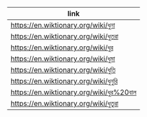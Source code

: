 |link|
|----|
|https://en.wiktionary.org/wiki/ধুনা|
|https://en.wiktionary.org/wiki/ধুতরা|
|https://en.wiktionary.org/wiki/ধুর|
|https://en.wiktionary.org/wiki/ধুমা|
|https://en.wiktionary.org/wiki/ধুতি|
|https://en.wiktionary.org/wiki/ধুনুরি|
|https://en.wiktionary.org/wiki/ধুর%20বাল|
|https://en.wiktionary.org/wiki/ধুতুরা|
